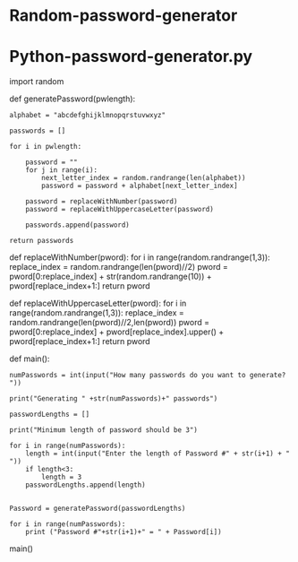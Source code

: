 # Random-password-generator
# Python-password-generator.py
import random

def generatePassword(pwlength):

    alphabet = "abcdefghijklmnopqrstuvwxyz"

    passwords = [] 

    for i in pwlength:
        
        password = "" 
        for j in range(i):
            next_letter_index = random.randrange(len(alphabet))
            password = password + alphabet[next_letter_index]
        
        password = replaceWithNumber(password)
        password = replaceWithUppercaseLetter(password)
        
        passwords.append(password) 
    
    return passwords


def replaceWithNumber(pword):
    for i in range(random.randrange(1,3)):
        replace_index = random.randrange(len(pword)//2)
        pword = pword[0:replace_index] + str(random.randrange(10)) + pword[replace_index+1:]
        return pword


def replaceWithUppercaseLetter(pword):
    for i in range(random.randrange(1,3)):
        replace_index = random.randrange(len(pword)//2,len(pword))
        pword = pword[0:replace_index] + pword[replace_index].upper() + pword[replace_index+1:]
        return pword



def main():
    
    numPasswords = int(input("How many passwords do you want to generate? "))
    
    print("Generating " +str(numPasswords)+" passwords")
    
    passwordLengths = []

    print("Minimum length of password should be 3")

    for i in range(numPasswords):
        length = int(input("Enter the length of Password #" + str(i+1) + " "))
        if length<3:
            length = 3
        passwordLengths.append(length)
    
    
    Password = generatePassword(passwordLengths)

    for i in range(numPasswords):
        print ("Password #"+str(i+1)+" = " + Password[i])



main()
